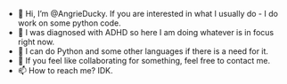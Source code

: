 - 👋 Hi, I’m @AngrieDucky. If you are interested in what I usually do - I do work on some python code.
- 👀 I was diagnosed with ADHD so here I am doing whatever is in focus right now.
- 🌱 I can do Python and some other languages if there is a need for it.
- 💞️ If you feel like collaborating for something, feel free to contact me.
- 📫 How to reach me? IDK. 

<!---
AngrieDucky/AngrieDucky is a ✨ special ✨ repository because its `README.md` (this file) appears on your GitHub profile.
You can click the Preview link to take a look at your changes.
--->
